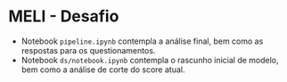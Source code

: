 # MELI - Desafio

- Notebook `pipeline.ipynb` contempla a análise final, bem como as respostas para os questionamentos.
- Notebook `ds/notebook.ipynb` contempla o rascunho inicial de modelo, bem como a análise de corte do score atual.
